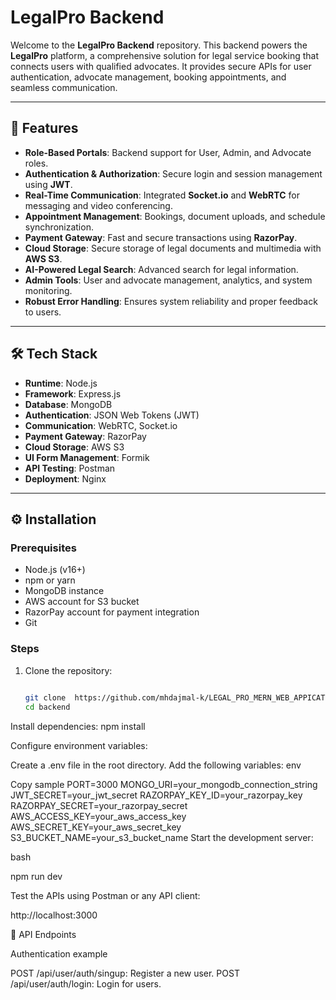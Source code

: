 # LegalPro Backend

Welcome to the **LegalPro Backend** repository. This backend powers the **LegalPro** platform, a comprehensive solution for legal service booking that connects users with qualified advocates. It provides secure APIs for user authentication, advocate management, booking appointments, and seamless communication.

---



## 🚀 Features

- **Role-Based Portals**: Backend support for User, Admin, and Advocate roles.
- **Authentication & Authorization**: Secure login and session management using **JWT**.
- **Real-Time Communication**: Integrated **Socket.io** and **WebRTC** for messaging and video conferencing.
- **Appointment Management**: Bookings, document uploads, and schedule synchronization.
- **Payment Gateway**: Fast and secure transactions using **RazorPay**.
- **Cloud Storage**: Secure storage of legal documents and multimedia with **AWS S3**.
- **AI-Powered Legal Search**: Advanced search for legal information.
- **Admin Tools**: User and advocate management, analytics, and system monitoring.
- **Robust Error Handling**: Ensures system reliability and proper feedback to users.

---

## 🛠️ Tech Stack

- **Runtime**: Node.js
- **Framework**: Express.js
- **Database**: MongoDB
- **Authentication**: JSON Web Tokens (JWT)
- **Communication**: WebRTC, Socket.io
- **Payment Gateway**: RazorPay
- **Cloud Storage**: AWS S3
- **UI Form Management**: Formik
- **API Testing**: Postman
- **Deployment**: Nginx

---

## ⚙️ Installation

### Prerequisites
- Node.js (v16+)
- npm or yarn
- MongoDB instance
- AWS account for S3 bucket
- RazorPay account for payment integration
- Git

### Steps
1. Clone the repository:
   ```bash
  
   git clone  https://github.com/mhdajmal-k/LEGAL_PRO_MERN_WEB_APPICATION.git
   cd backend

Install dependencies:
npm install

Configure environment variables:

Create a .env file in the root directory.
Add the following variables:
env

Copy sample
PORT=3000
MONGO_URI=your_mongodb_connection_string
JWT_SECRET=your_jwt_secret
RAZORPAY_KEY_ID=your_razorpay_key
RAZORPAY_SECRET=your_razorpay_secret
AWS_ACCESS_KEY=your_aws_access_key
AWS_SECRET_KEY=your_aws_secret_key
S3_BUCKET_NAME=your_s3_bucket_name
Start the development server:

bash

npm run dev

Test the APIs using Postman or any API client:

http://localhost:3000

🚦 API Endpoints

Authentication example

POST /api/user/auth/singup: Register a new user.
POST /api/user/auth/login: Login for users.
